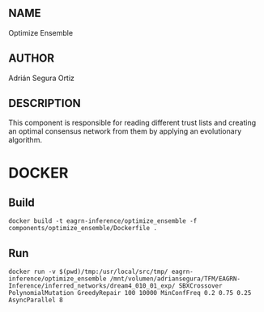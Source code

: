 ## NAME

Optimize Ensemble

## AUTHOR

Adrián Segura Ortiz

## DESCRIPTION

This component is responsible for reading different trust lists and creating an optimal consensus network from them by applying an evolutionary algorithm.

# DOCKER

## Build

```
docker build -t eagrn-inference/optimize_ensemble -f components/optimize_ensemble/Dockerfile .
```

## Run

```
docker run -v $(pwd)/tmp:/usr/local/src/tmp/ eagrn-inference/optimize_ensemble /mnt/volumen/adriansegura/TFM/EAGRN-Inference/inferred_networks/dream4_010_01_exp/ SBXCrossover PolynomialMutation GreedyRepair 100 10000 MinConfFreq 0.2 0.75 0.25 AsyncParallel 8
```

